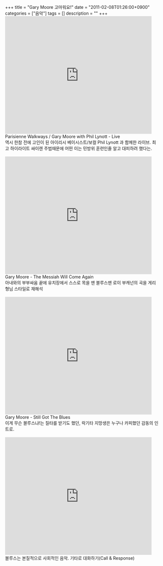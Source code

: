 +++
title = "Gary Moore 고마워요!"
date = "2011-02-08T01:26:00+0900"
categories = ["음악"]
tags = []
description = ""
+++
<span class="copyright_entry" style="display:block;" title="Gary Moore 고마워요!@@**@@http://shed.egloos.com/3569329"></span>
<embed src="http://www.youtube.com/v/OXb1eRBlbt0?fs=1&amp;hl=ko_KR" type="application/x-shockwave-flash" allowscriptaccess="always" allowfullscreen="true" width="480" height="385">
<br>Parisienne Walkways / Gary Moore with Phil Lynott - Live
<br>역시 한참 전에 고인이 된 아이리시 베이시스트/보컬 Phil Lynott 과 함께한 라이브. 최고 하이라이트 싸이렌 주법때문에 어떤 이는 민방위 훈련인줄 알고 대피하려 했다는.
<br>
<br>
<embed src="http://www.youtube.com/v/A9ruYs7Xxhg?fs=1&amp;hl=ko_KR" type="application/x-shockwave-flash" allowscriptaccess="always" allowfullscreen="true" width="480" height="385">
<br>Gary Moore - The Messiah Will Come Again
<br>아내와의 부부싸움 끝에 유치장에서 스스로 목을 맨 블루스맨 로이 부캐넌의 곡을 게리형님 스타일로 재해석 
<br>
<br>
<embed src="http://www.youtube.com/v/nyVj2DRoU34?fs=1&amp;hl=ko_KR" type="application/x-shockwave-flash" allowscriptaccess="always" allowfullscreen="true" width="480" height="385">
<br>Gary Moore - Still Got The Blues
<br>이게 무슨 블루스냐!는 질타를 받기도 했던, 락기타 지망생은 누구나 카피했던 감동의 인트로.
<br>
<br>
<embed src="http://www.youtube.com/v/iUaevnP1LLg?fs=1&amp;hl=ko_KR" type="application/x-shockwave-flash" allowscriptaccess="always" allowfullscreen="true" width="480" height="385">
<br>블루스는 본질적으로 사회적인 음악. 기타로 대화하기(Call &amp; Response) 
<!--
       <rdf:RDF xmlns:rdf="http://www.w3.org/1999/02/22-rdf-syntax-ns#"
		    xmlns:dc="http://purl.org/dc/elements/1.1/"
		    xmlns:trackback="http://madskills.com/public/xml/rss/module/trackback/">
       <rdf:Description
	        rdf:about="http://shed.egloos.com/3569329"
	        dc:identifier="http://shed.egloos.com/3569329"
	        dc:title="Gary Moore 고마워요!"
	        trackback:ping="http://shed.egloos.com/tb/3569329"/>
       </rdf:RDF>
       -->

<ul></ul>